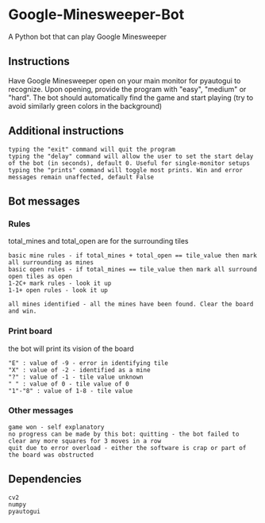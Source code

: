 # Google-Minesweeper-Bot
A Python bot that can play Google Minesweeper


## Instructions
Have Google Minesweeper open on your main monitor for pyautogui to recognize. Upon opening, provide the program with "easy", "medium" or "hard". The bot should automatically find the game and start playing (try to avoid similarly green colors in the background)

## Additional instructions
```
typing the "exit" command will quit the program
typing the "delay" command will allow the user to set the start delay of the bot (in seconds), default 0. Useful for single-monitor setups
typing the "prints" command will toggle most prints. Win and error messages remain unaffected, default False
```

## Bot messages
### Rules
total_mines and total_open are for the surrounding tiles
```
basic mine rules - if total_mines + total_open == tile_value then mark all surrounding as mines
basic open rules - if total_mines == tile_value then mark all surround open tiles as open
1-2C+ mark rules - look it up
1-1+ open rules - look it up

all mines identified - all the mines have been found. Clear the board and win.
```
### Print board
the bot will print its vision of the board
```
"E" : value of -9 - error in identifying tile
"X" : value of -2 - identified as a mine
"?" : value of -1 - tile value unknown
" " : value of 0 - tile value of 0
"1"-"8" : value of 1-8 - tile value
```
### Other messages
```
game won - self explanatory
no progress can be made by this bot: quitting - the bot failed to clear any more squares for 3 moves in a row
quit due to error overload - either the software is crap or part of the board was obstructed
```

## Dependencies 
```
cv2
numpy
pyautogui
```



